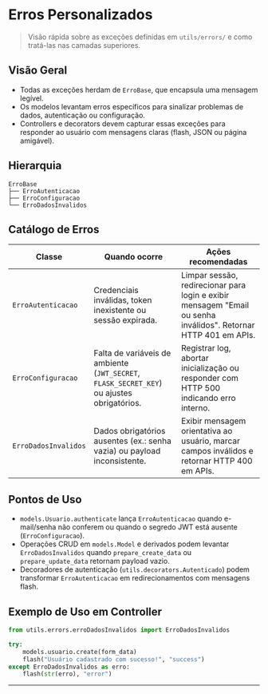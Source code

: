 # Erros Personalizados

> Visão rápida sobre as exceções definidas em `utils/errors/` e como tratá-las nas camadas superiores.

## Visão Geral

- Todas as exceções herdam de `ErroBase`, que encapsula uma mensagem legível.
- Os modelos levantam erros específicos para sinalizar problemas de dados, autenticação ou configuração.
- Controllers e decorators devem capturar essas exceções para responder ao usuário com mensagens claras (flash, JSON ou página amigável).

## Hierarquia

```
ErroBase
├── ErroAutenticacao
├── ErroConfiguracao
└── ErroDadosInvalidos
```

## Catálogo de Erros

| Classe | Quando ocorre | Ações recomendadas |
|--------|----------------|--------------------|
| `ErroAutenticacao` | Credenciais inválidas, token inexistente ou sessão expirada. | Limpar sessão, redirecionar para login e exibir mensagem "Email ou senha inválidos". Retornar HTTP 401 em APIs. |
| `ErroConfiguracao` | Falta de variáveis de ambiente (`JWT_SECRET`, `FLASK_SECRET_KEY`) ou ajustes obrigatórios. | Registrar log, abortar inicialização ou responder com HTTP 500 indicando erro interno. |
| `ErroDadosInvalidos` | Dados obrigatórios ausentes (ex.: senha vazia) ou payload inconsistente. | Exibir mensagem orientativa ao usuário, marcar campos inválidos e retornar HTTP 400 em APIs. |

## Pontos de Uso

- `models.Usuario.authenticate` lança `ErroAutenticacao` quando e-mail/senha não conferem ou quando o segredo JWT está ausente (`ErroConfiguracao`).
- Operações CRUD em `models.Model` e derivados podem levantar `ErroDadosInvalidos` quando `prepare_create_data` ou `prepare_update_data` retornam payload vazio.
- Decoradores de autenticação (`utils.decorators.Autenticado`) podem transformar `ErroAutenticacao` em redirecionamentos com mensagens flash.

## Exemplo de Uso em Controller

```python
from utils.errors.erroDadosInvalidos import ErroDadosInvalidos

try:
    models.usuario.create(form_data)
    flash("Usuário cadastrado com sucesso!", "success")
except ErroDadosInvalidos as erro:
    flash(str(erro), "error")
```

---